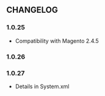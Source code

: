 CHANGELOG
---------

### 1.0.25

- Compatibility with Magento 2.4.5

### 1.0.26
### 1.0.27
- Details in System.xml